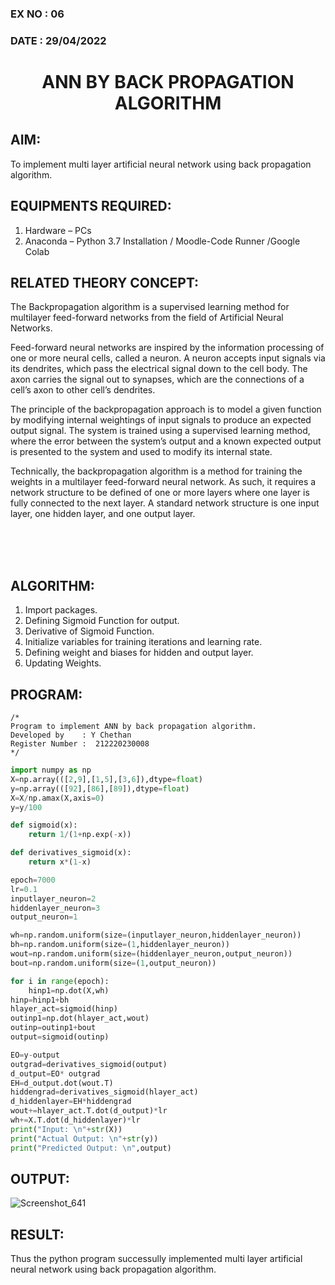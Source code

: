 ### EX NO : 06
### DATE  : 29/04/2022
# <p align="center">ANN BY BACK PROPAGATION ALGORITHM</p>
## AIM:
   To implement multi layer artificial neural network using back propagation algorithm.
## EQUIPMENTS REQUIRED:
1. Hardware – PCs
2. Anaconda – Python 3.7 Installation / Moodle-Code Runner /Google Colab

## RELATED THEORY CONCEPT:
The Backpropagation algorithm is a supervised learning method for multilayer feed-forward networks from the field of Artificial Neural Networks.

Feed-forward neural networks are inspired by the information processing of one or more neural cells, called a neuron. A neuron accepts input signals via its dendrites, which pass the electrical signal down to the cell body. The axon carries the signal out to synapses, which are the connections of a cell’s axon to other cell’s dendrites.

The principle of the backpropagation approach is to model a given function by modifying internal weightings of input signals to produce an expected output signal. The system is trained using a supervised learning method, where the error between the system’s output and a known expected output is presented to the system and used to modify its internal state.

Technically, the backpropagation algorithm is a method for training the weights in a multilayer feed-forward neural network. As such, it requires a network structure to be defined of one or more layers where one layer is fully connected to the next layer. A standard network structure is one input layer, one hidden layer, and one output layer.

<br><br><br>
## ALGORITHM:
1. Import packages.
2. Defining Sigmoid Function for output.
3. Derivative of Sigmoid Function.
4. Initialize variables for training iterations and learning rate.
5. Defining weight and biases for hidden and output layer.
6. Updating Weights.

## PROGRAM:
```
/*
Program to implement ANN by back propagation algorithm.
Developed by    : Y Chethan
Register Number :  212220230008
*/
```
```python
import numpy as np
X=np.array(([2,9],[1,5],[3,6]),dtype=float)
y=np.array(([92],[86],[89]),dtype=float)
X=X/np.amax(X,axis=0)
y=y/100

def sigmoid(x):
    return 1/(1+np.exp(-x))

def derivatives_sigmoid(x):
    return x*(1-x)

epoch=7000
lr=0.1
inputlayer_neuron=2
hiddenlayer_neuron=3
output_neuron=1

wh=np.random.uniform(size=(inputlayer_neuron,hiddenlayer_neuron))
bh=np.random.uniform(size=(1,hiddenlayer_neuron))
wout=np.random.uniform(size=(hiddenlayer_neuron,output_neuron))
bout=np.random.uniform(size=(1,output_neuron))

for i in range(epoch):
    hinp1=np.dot(X,wh)
hinp=hinp1+bh
hlayer_act=sigmoid(hinp)
outinp1=np.dot(hlayer_act,wout)
outinp=outinp1+bout
output=sigmoid(outinp)

EO=y-output
outgrad=derivatives_sigmoid(output)
d_output=EO* outgrad
EH=d_output.dot(wout.T)
hiddengrad=derivatives_sigmoid(hlayer_act)
d_hiddenlayer=EH*hiddengrad
wout+=hlayer_act.T.dot(d_output)*lr
wh+=X.T.dot(d_hiddenlayer)*lr
print("Input: \n"+str(X))
print("Actual Output: \n"+str(y))
print("Predicted Output: \n",output)
```

## OUTPUT:
![Screenshot_641](https://user-images.githubusercontent.com/75235455/168618315-a0140218-8b6d-4dab-83f1-c9bba969805e.png)


## RESULT:
Thus the python program successully implemented multi layer artificial neural network using back propagation algorithm.
